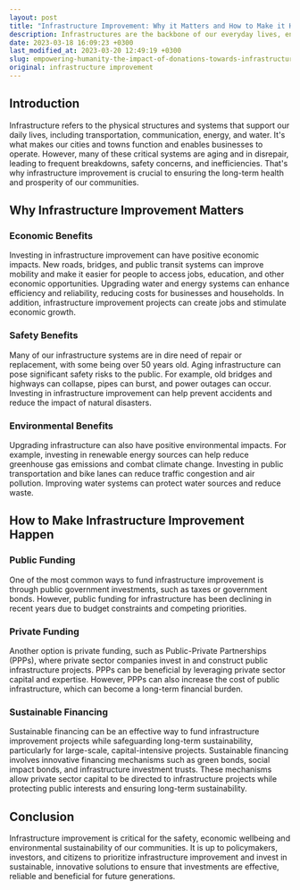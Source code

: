 ```yaml
---
layout: post
title: "Infrastructure Improvement: Why it Matters and How to Make it Happen"
description: Infrastructures are the backbone of our everyday lives, encompassing transportation, communication, energy, and water. They enable efficient urban and business operations, but many of these systems are outdated and require maintenance, resulting in safety hazards, malfunctions, and inefficiencies. Therefore, it's vital to invest in upgrading infrastructures to sustain our communities' health and prosperity in the long run.
date: 2023-03-18 16:09:23 +0300
last_modified_at: 2023-03-20 12:49:19 +0300
slug: empowering-humanity-the-impact-of-donations-towards-infrastructure-improvement
original: infrastructure improvement
---
```

## Introduction

Infrastructure refers to the physical structures and systems that support our daily lives, including transportation, communication, energy, and water. It's what makes our cities and towns function and enables businesses to operate. However, many of these critical systems are aging and in disrepair, leading to frequent breakdowns, safety concerns, and inefficiencies. That's why infrastructure improvement is crucial to ensuring the long-term health and prosperity of our communities.

## Why Infrastructure Improvement Matters

### Economic Benefits

Investing in infrastructure improvement can have positive economic impacts. New roads, bridges, and public transit systems can improve mobility and make it easier for people to access jobs, education, and other economic opportunities. Upgrading water and energy systems can enhance efficiency and reliability, reducing costs for businesses and households. In addition, infrastructure improvement projects can create jobs and stimulate economic growth.

### Safety Benefits

Many of our infrastructure systems are in dire need of repair or replacement, with some being over 50 years old. Aging infrastructure can pose significant safety risks to the public. For example, old bridges and highways can collapse, pipes can burst, and power outages can occur. Investing in infrastructure improvement can help prevent accidents and reduce the impact of natural disasters.

### Environmental Benefits

Upgrading infrastructure can also have positive environmental impacts. For example, investing in renewable energy sources can help reduce greenhouse gas emissions and combat climate change. Investing in public transportation and bike lanes can reduce traffic congestion and air pollution. Improving water systems can protect water sources and reduce waste.

## How to Make Infrastructure Improvement Happen

### Public Funding

One of the most common ways to fund infrastructure improvement is through public government investments, such as taxes or government bonds. However, public funding for infrastructure has been declining in recent years due to budget constraints and competing priorities.

### Private Funding

Another option is private funding, such as Public-Private Partnerships (PPPs), where private sector companies invest in and construct public infrastructure projects. PPPs can be beneficial by leveraging private sector capital and expertise. However, PPPs can also increase the cost of public infrastructure, which can become a long-term financial burden.

### Sustainable Financing

Sustainable financing can be an effective way to fund infrastructure improvement projects while safeguarding long-term sustainability, particularly for large-scale, capital-intensive projects. Sustainable financing involves innovative financing mechanisms such as green bonds, social impact bonds, and infrastructure investment trusts. These mechanisms allow private sector capital to be directed to infrastructure projects while protecting public interests and ensuring long-term sustainability.

## Conclusion

Infrastructure improvement is critical for the safety, economic wellbeing and environmental sustainability of our communities. It is up to policymakers, investors, and citizens to prioritize infrastructure improvement and invest in sustainable, innovative solutions to ensure that investments are effective, reliable and beneficial for future generations.